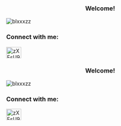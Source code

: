 <h3 align="center">Welcome!</h3>

<p align="left"> <img src="https://komarev.com/ghpvc/?username=blxxxzz&label=Profile%20views&color=0e75b6&style=flat" alt="blxxxzz" /> </p>

<h3 align="left">Connect with me:</h3>
<p align="left">
<a href="https://discord.gg/zXFsU935HD" target="blank"><img align="center" src="https://raw.githubusercontent.com/rahuldkjain/github-profile-readme-generator/master/src/images/icons/Social/discord.svg" alt="zXFsU935HD" height="30" width="40" /></a>
</p><h3 align="center">Welcome!</h3>

<p align="left"> <img src="https://komarev.com/ghpvc/?username=blxxxzz&label=Profile%20views&color=0e75b6&style=flat" alt="blxxxzz" /> </p>

<h3 align="left">Connect with me:</h3>
<p align="left">
<a href="https://discord.gg/zXFsU935HD" target="blank"><img align="center" src="https://raw.githubusercontent.com/rahuldkjain/github-profile-readme-generator/master/src/images/icons/Social/discord.svg" alt="zXFsU935HD" height="30" width="40" /></a>
</p>
